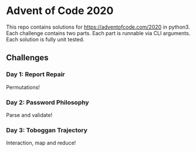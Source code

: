 # Advent of Code 2020

This repo contains solutions for https://adventofcode.com/2020 in python3.
Each challenge contains two parts.
Each part is runnable via CLI arguments.
Each solution is fully unit tested.

## Challenges

### Day 1: Report Repair

Permutations!

### Day 2: Password Philosophy

Parse and validate!

### Day 3: Toboggan Trajectory

Interaction, map and reduce!
